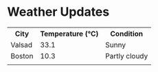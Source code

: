 # Weather Updates

<!-- WEATHER-UPDATE-START -->
<table><tr><th>City</th><th>Temperature (°C)</th><th>Condition</th></tr><tr><td>Valsad</td><td>33.1</td><td>Sunny</td></tr><tr><td>Boston</td><td>10.3</td><td>Partly cloudy</td></tr><tr><td></td><td></td><td></td></tr></table>
<!-- WEATHER-UPDATE-END -->
